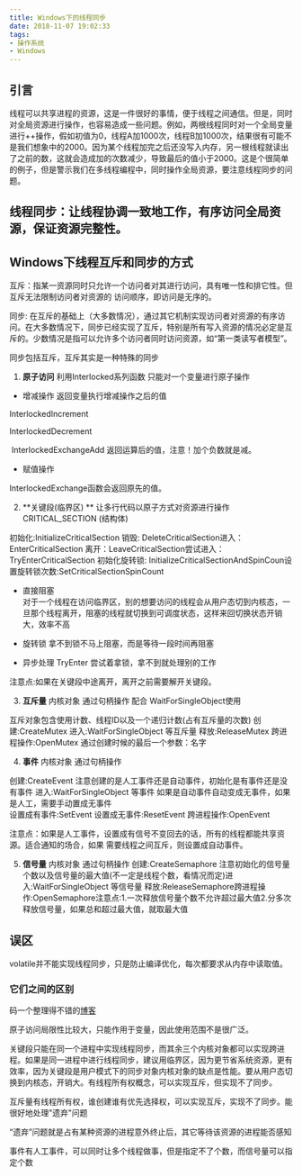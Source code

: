 ```yaml
---
title: Windows下的线程同步
date: 2018-11-07 19:02:33
tags: 
- 操作系统
- Windows
---
```


## 引言

线程可以共享进程的资源，这是一件很好的事情，便于线程之间通信。但是，同时对全局资源进行操作，也容易造成一些问题。例如，两根线程同时对一个全局变量进行++操作，假如初值为0，线程A加1000次，线程B加1000次，结果很有可能不是我们想象中的2000。因为某个线程加完之后还没写入内存，另一根线程就读出了之前的数，这就会造成加的次数减少，导致最后的值小于2000。这是个很简单的例子，但是警示我们在多线程编程中，同时操作全局资源，要注意线程同步的问题。
<!-- more -->

## 线程同步：让线程协调一致地工作，有序访问全局资源，保证资源完整性。

## Windows下线程互斥和同步的方式

​互斥：指某一资源同时只允许一个访问者对其进行访问，具有唯一性和排它性。但互斥无法限制访问者对资源的  访问顺序，即访问是无序的。

​同步: 在互斥的基础上（大多数情况），通过其它机制实现访问者对资源的有序访问。在大多数情况下，同步已经实现了互斥，特别是所有写入资源的情况必定是互斥的。少数情况是指可以允许多个访问者同时访问资源，如“第一类读写者模型”。

​同步包括互斥，互斥其实是一种特殊的同步

1. **原子访问**     利用Interlocked系列函数    只能对一个变量进行原子操作

- 增减操作    返回变量执行增减操作之后的值

​InterlockedIncrement

​InterlockedDecrement

​ InterlockedExchangeAdd 返回运算后的值，注意！加个负数就是减。

- 赋值操作

​InterlockedExchange函数会返回原先的值。

2. **关键段(临界区) **  让多行代码以原子方式对资源进行操作   CRITICAL_SECTION (结构体)

​初始化:InitializeCriticalSection               销毁:  DeleteCriticalSection
​进入：EnterCriticalSection                     离开：LeaveCriticalSection
​尝试进入：TryEnterCriticalSection
​初始化旋转锁:  InitializeCriticalSectionAndSpinCoun
​设置旋转锁次数:SetCriticalSectionSpinCount

- 直接阻塞     
  ​	对于一个线程在访问临界区，别的想要访问的线程会从用户态切到内核态，一旦那个线程离开，阻塞的线程就切换到可调度状态，这样来回切换状态开销大，效率不高

- 旋转锁    拿不到锁不马上阻塞，而是等待一段时间再阻塞
- 异步处理  TryEnter   尝试着拿锁，拿不到就处理别的工作

注意点:如果在关键段中途离开，离开之前需要解开关键段。

3. **互斥量** 内核对象  通过句柄操作   配合 WaitForSingleObject使用

互斥对象包含使用计数、线程ID以及一个递归计数(占有互斥量的次数)
创建:CreateMutex
进入:WaitForSingleObject  等互斥量
释放:ReleaseMutex
跨进程操作:OpenMutex    通过创建时候的最后一个参数：名字


4. **事件** 内核对象 通过句柄操作

创建:CreateEvent    注意创建的是人工事件还是自动事件，初始化是有事件还是没有事件
进入:WaitForSingleObject  等事件  如果是自动事件自动变成无事件，如果是人工，需要手动置成无事件  
设置成有事件:SetEvent       设置成无事件:ResetEvent
跨进程操作:OpenEvent

​注意点：如果是人工事件，设置成有信号不变回去的话，所有的线程都能共享资源。适合通知的场合，如果    需要线程之间互斥，则设置成自动事件。

5.  **信号量** 内核对象  通过句柄操作
创建:CreateSemaphore    注意初始化的信号量个数以及信号量的最大值(不一定是线程个数，看情况而定)
​进入:WaitForSingleObject    等信号量
​释放:ReleaseSemaphore
​跨进程操作:OpenSemaphore
​注意点:1.一次释放信号量个数不允许超过最大值2.分多次释放信号量，如果总和超过最大值，就取最大值

## 误区

volatile并不能实现线程同步，只是防止编译优化，每次都要求从内存中读取值。

### 它们之间的区别

码一个整理得不错的[博客](https://blog.csdn.net/morewindows/article/details/7538247)

原子访问局限性比较大，只能作用于变量，因此使用范围不是很广泛。

关键段只能在同一个进程中实现线程同步，而其余三个内核对象都可以实现跨进程。如果是同一进程中进行线程同步，建议用临界区，因为更节省系统资源，更有效率，因为关键段是用户模式下的同步对象内核对象的缺点是性能。要从用户态切换到内核态，开销大。有线程所有权概念，可以实现互斥，但实现不了同步。

互斥量有线程所有权，谁创建谁有优先选择权，可以实现互斥，实现不了同步。能很好地处理"遗弃"问题

“遗弃”问题就是占有某种资源的进程意外终止后，其它等待该资源的进程能否感知

事件有人工事件，可以同时让多个线程做事，但是指定不了个数，而信号量可以指定个数



